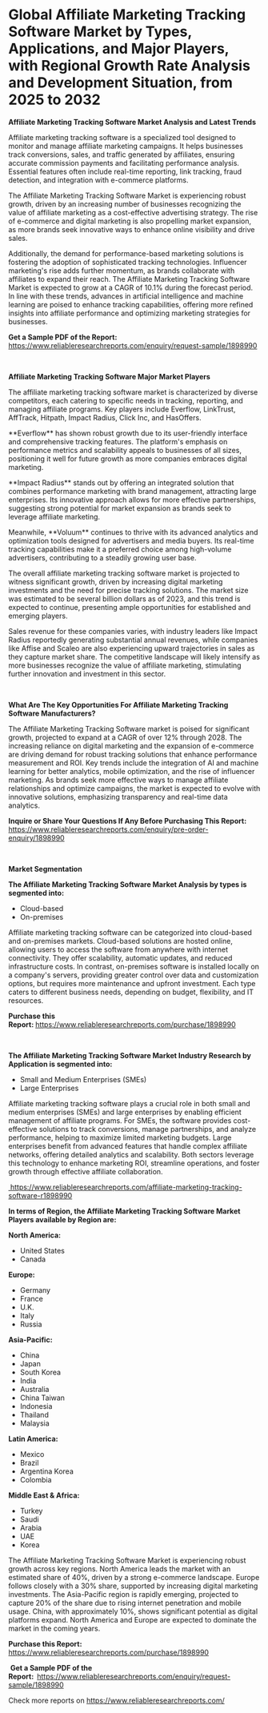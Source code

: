 <p><h1>Global Affiliate Marketing Tracking Software Market by Types, Applications, and Major Players, with Regional Growth Rate Analysis and Development Situation, from 2025 to 2032</h1></p><p><strong>Affiliate Marketing Tracking Software Market Analysis and Latest Trends</strong></p>
<p><p>Affiliate marketing tracking software is a specialized tool designed to monitor and manage affiliate marketing campaigns. It helps businesses track conversions, sales, and traffic generated by affiliates, ensuring accurate commission payments and facilitating performance analysis. Essential features often include real-time reporting, link tracking, fraud detection, and integration with e-commerce platforms.</p><p>The Affiliate Marketing Tracking Software Market is experiencing robust growth, driven by an increasing number of businesses recognizing the value of affiliate marketing as a cost-effective advertising strategy. The rise of e-commerce and digital marketing is also propelling market expansion, as more brands seek innovative ways to enhance online visibility and drive sales. </p><p>Additionally, the demand for performance-based marketing solutions is fostering the adoption of sophisticated tracking technologies. Influencer marketing's rise adds further momentum, as brands collaborate with affiliates to expand their reach. The Affiliate Marketing Tracking Software Market is expected to grow at a CAGR of 10.1% during the forecast period. In line with these trends, advances in artificial intelligence and machine learning are poised to enhance tracking capabilities, offering more refined insights into affiliate performance and optimizing marketing strategies for businesses.</p></p>
<p><strong>Get a Sample PDF of the Report:&nbsp;</strong> <a href="https://www.reliableresearchreports.com/enquiry/request-sample/1898990?utm_campaign=3322&utm_medium=2&utm_source=Github&utm_content=ia&utm_term=11032025&utm_id=affiliate-marketing-tracking-software">https://www.reliableresearchreports.com/enquiry/request-sample/1898990</a></p>
<p>&nbsp;</p>
<p><strong>Affiliate Marketing Tracking Software Major Market Players</strong></p>
<p><p>The affiliate marketing tracking software market is characterized by diverse competitors, each catering to specific needs in tracking, reporting, and managing affiliate programs. Key players include Everflow, LinkTrust, AffTrack, Hitpath, Impact Radius, Click Inc, and HasOffers. </p><p>**Everflow** has shown robust growth due to its user-friendly interface and comprehensive tracking features. The platform's emphasis on performance metrics and scalability appeals to businesses of all sizes, positioning it well for future growth as more companies embraces digital marketing. </p><p>**Impact Radius** stands out by offering an integrated solution that combines performance marketing with brand management, attracting large enterprises. Its innovative approach allows for more effective partnerships, suggesting strong potential for market expansion as brands seek to leverage affiliate marketing.</p><p>Meanwhile, **Voluum** continues to thrive with its advanced analytics and optimization tools designed for advertisers and media buyers. Its real-time tracking capabilities make it a preferred choice among high-volume advertisers, contributing to a steadily growing user base.</p><p>The overall affiliate marketing tracking software market is projected to witness significant growth, driven by increasing digital marketing investments and the need for precise tracking solutions. The market size was estimated to be several billion dollars as of 2023, and this trend is expected to continue, presenting ample opportunities for established and emerging players.</p><p>Sales revenue for these companies varies, with industry leaders like Impact Radius reportedly generating substantial annual revenues, while companies like Affise and Scaleo are also experiencing upward trajectories in sales as they capture market share. The competitive landscape will likely intensify as more businesses recognize the value of affiliate marketing, stimulating further innovation and investment in this sector.</p></p>
<p>&nbsp;</p>
<p><strong>What Are The Key Opportunities For Affiliate Marketing Tracking Software Manufacturers?</strong></p>
<p><p>The Affiliate Marketing Tracking Software market is poised for significant growth, projected to expand at a CAGR of over 12% through 2028. The increasing reliance on digital marketing and the expansion of e-commerce are driving demand for robust tracking solutions that enhance performance measurement and ROI. Key trends include the integration of AI and machine learning for better analytics, mobile optimization, and the rise of influencer marketing. As brands seek more effective ways to manage affiliate relationships and optimize campaigns, the market is expected to evolve with innovative solutions, emphasizing transparency and real-time data analytics.</p></p>
<p><strong>Inquire or Share Your Questions If Any Before Purchasing This Report:</strong> <a href="https://www.reliableresearchreports.com/enquiry/pre-order-enquiry/1898990?utm_campaign=3322&utm_medium=2&utm_source=Github&utm_content=ia&utm_term=11032025&utm_id=affiliate-marketing-tracking-software">https://www.reliableresearchreports.com/enquiry/pre-order-enquiry/1898990</a></p>
<p>&nbsp;</p>
<p><strong>Market Segmentation</strong></p>
<p><strong>The Affiliate Marketing Tracking Software Market Analysis by types is segmented into:</strong></p>
<p><ul><li>Cloud-based</li><li>On-premises</li></ul></p>
<p><p>Affiliate marketing tracking software can be categorized into cloud-based and on-premises markets. Cloud-based solutions are hosted online, allowing users to access the software from anywhere with internet connectivity. They offer scalability, automatic updates, and reduced infrastructure costs. In contrast, on-premises software is installed locally on a company's servers, providing greater control over data and customization options, but requires more maintenance and upfront investment. Each type caters to different business needs, depending on budget, flexibility, and IT resources.</p></p>
<p><strong>Purchase this Report:&nbsp;</strong><a href="https://www.reliableresearchreports.com/purchase/1898990?utm_campaign=3322&utm_medium=2&utm_source=Github&utm_content=ia&utm_term=11032025&utm_id=affiliate-marketing-tracking-software">https://www.reliableresearchreports.com/purchase/1898990</a></p>
<p>&nbsp;</p>
<p><strong>The Affiliate Marketing Tracking Software Market Industry Research by Application is segmented into:</strong></p>
<p><ul><li>Small and Medium Enterprises (SMEs)</li><li>Large Enterprises</li></ul></p>
<p><p>Affiliate marketing tracking software plays a crucial role in both small and medium enterprises (SMEs) and large enterprises by enabling efficient management of affiliate programs. For SMEs, the software provides cost-effective solutions to track conversions, manage partnerships, and analyze performance, helping to maximize limited marketing budgets. Large enterprises benefit from advanced features that handle complex affiliate networks, offering detailed analytics and scalability. Both sectors leverage this technology to enhance marketing ROI, streamline operations, and foster growth through effective affiliate collaboration.</p></p>
<p><a href="https://www.reliableresearchreports.com/affiliate-marketing-tracking-software-r1898990?utm_campaign=3322&utm_medium=2&utm_source=Github&utm_content=ia&utm_term=11032025&utm_id=affiliate-marketing-tracking-software">&nbsp;https://www.reliableresearchreports.com/affiliate-marketing-tracking-software-r1898990</a></p>
<p><strong>In terms of Region, the Affiliate Marketing Tracking Software Market Players available by Region are:</strong></p>
<p>
    <p> <strong> North America: </strong>
        <ul>
            <li>United States</li>
            <li>Canada</li>
        </ul>
        </p> 
    <p> <strong> Europe: </strong>
        <ul>
            <li>Germany</li>
            <li>France</li>
            <li>U.K.</li>
            <li>Italy</li>
            <li>Russia</li>
        </ul>
        </p> 
    <p> <strong> Asia-Pacific: </strong>
        <ul>
            <li>China</li>
            <li>Japan</li>
            <li>South Korea</li>
            <li>India</li>
            <li>Australia</li>
            <li>China Taiwan</li>
            <li>Indonesia</li>
            <li>Thailand</li>
            <li>Malaysia</li>
        </ul>
        </p> 
    <p> <strong> Latin America: </strong>
        <ul>
            <li>Mexico</li>
            <li>Brazil</li>
            <li>Argentina Korea</li>
            <li>Colombia</li>
        </ul>
        </p> 
    <p> <strong> Middle East & Africa: </strong>
        <ul>
            <li>Turkey</li>
            <li>Saudi</li>
            <li>Arabia</li>
            <li>UAE</li>
            <li>Korea</li>
        </ul>
    </p>
    </p>
<p><p>The Affiliate Marketing Tracking Software Market is experiencing robust growth across key regions. North America leads the market with an estimated share of 40%, driven by a strong e-commerce landscape. Europe follows closely with a 30% share, supported by increasing digital marketing investments. The Asia-Pacific region is rapidly emerging, projected to capture 20% of the share due to rising internet penetration and mobile usage. China, with approximately 10%, shows significant potential as digital platforms expand. North America and Europe are expected to dominate the market in the coming years.</p></p>
<p><strong>Purchase this Report: </strong><a href="https://www.reliableresearchreports.com/purchase/1898990?utm_campaign=3322&utm_medium=2&utm_source=Github&utm_content=ia&utm_term=11032025&utm_id=affiliate-marketing-tracking-software">https://www.reliableresearchreports.com/purchase/1898990</a></p>
<p>&nbsp;<strong>Get a Sample PDF of the Report:&nbsp;&nbsp;</strong><a href="https://www.reliableresearchreports.com/enquiry/request-sample/1898990?utm_campaign=3322&utm_medium=2&utm_source=Github&utm_content=ia&utm_term=11032025&utm_id=affiliate-marketing-tracking-software">https://www.reliableresearchreports.com/enquiry/request-sample/1898990</a></p>
<p><strong></strong></p>
<p>Check more reports on <a href="https://www.reliableresearchreports.com/?utm_campaign=3322&utm_medium=2&utm_source=Github&utm_content=ia&utm_term=11032025&utm_id=affiliate-marketing-tracking-software">https://www.reliableresearchreports.com/</a></p>